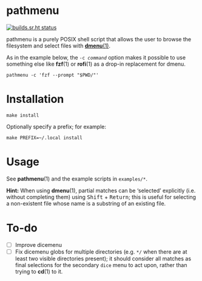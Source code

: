 # pathmenu

[![builds.sr.ht status](https://builds.sr.ht/~chambln/pathmenu.svg)](https://builds.sr.ht/~chambln/pathmenu)

pathmenu is a purely POSIX shell script that allows
the user to browse the filesystem and select files with
[**dmenu**(1)](https://tools.suckless.org/dmenu/).

As in the example below, the <code>-c *command*</code> option makes
it possible to use something else like **fzf**(1) or **rofi**(1) as a
drop-in replacement for dmenu.

    pathmenu -c 'fzf --prompt "$PWD/"'

# Installation

    make install

Optionally specify a prefix; for example:

    make PREFIX=~/.local install

# Usage

See **pathmenu**(1) and the example scripts in `examples/*`.

**Hint:** When using **dmenu**(1), partial matches can be ‘selected’
explicitly (i.e. without completing them) using <kbd>Shift</kbd> +
<kbd>Return</kbd>;  this is useful for selecting a non-existent file
whose name is a substring of an existing file.

# To-do

- [ ] Improve dicemenu
- [ ] Fix dicemenu globs for multiple directories (e.g. `*/` when
      there are at least two visible directories present); it should
      consider all matches as final selections for the secondary
      `dice` menu to act upon, rather than trying to **cd**(1) to it.
